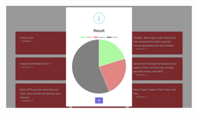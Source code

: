  ![free](https://github.com/seanhung07/AFINN-based_Sentiment_Analysis_Reddit_Twitter_News/blob/master/1.png)